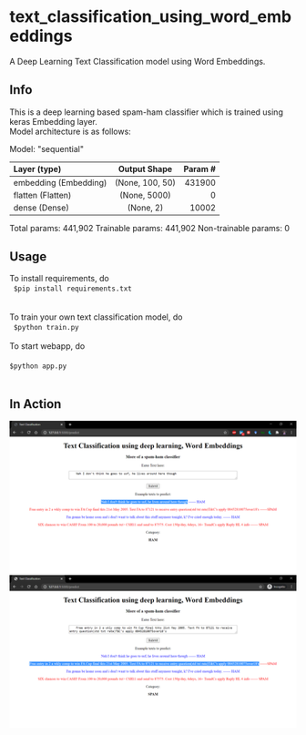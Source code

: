 # text_classification_using_word_embeddings
A Deep Learning Text Classification model using Word Embeddings.
## Info
This is a deep learning based spam-ham classifier which is trained using keras Embedding layer.<br>
Model architecture is as follows:

Model: "sequential"

|Layer (type)      |           Output Shape      |        Param #   |
| :---        |    :----:   |          ---: |
|embedding (Embedding) |     (None, 100, 50)     |      431900    |
|flatten (Flatten)    |      (None, 5000)       |       0         |
|dense (Dense)        |     (None, 2)        |         10002     |

Total params: 441,902
Trainable params: 441,902
Non-trainable params: 0


## Usage
To install requirements, do<br>
<code>
  $pip install requirements.txt
</code><br><br>
To train your own text classification model, do<br>
<code>
  $python train.py
</code><br><br>
To start webapp, do<br>
<code>
  $python app.py
</code><br><br>

## In Action
![image](https://github.com/sonwanesuresh95/text_classification_using_word_embeddings/blob/master/Text%20Classification%20-%20Google%20Chrome%2026-09-2020%2001_31_21.png)<br>
![image](https://github.com/sonwanesuresh95/text_classification_using_word_embeddings/blob/master/Text%20Classification%20-%20Google%20Chrome%2026-09-2020%2001_42_26.png)
